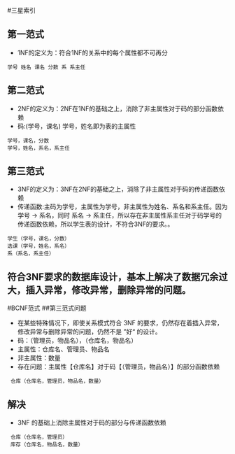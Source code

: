 
#三星索引
## 第一范式
 * 1NF的定义为：符合1NF的关系中的每个属性都不可再分
````
学号 姓名 课名 分数 系 系主任
````
## 第二范式
 * 2NF的定义为：2NF在1NF的基础之上，消除了非主属性对于码的部分函数依赖
 * 码:(学号，课名) 学号，姓名即为表的主属性
````
学号，课名，分数
学号，姓名，系名，系主任
````
## 第三范式
 * 3NF的定义为：3NF在2NF的基础之上，消除了非主属性对于码的传递函数依赖
 * 传递函数:主码为学号，主属性为学号，非主属性为姓名、系名和系主任。因为 学号 → 系名，同时 系名 → 系主任，所以存在非主属性系主任对于码学号的传递函数依赖，所以学生表的设计，不符合3NF的要求。。
````
学生（学号，课名，分数）
选课（学号，姓名，系名）
系（系名，系主任）
````
## 符合3NF要求的数据库设计，基本上解决了数据冗余过大，插入异常，修改异常，删除异常的问题。
#BCNF范式
##第三范式问题
 * 在某些特殊情况下，即使关系模式符合 3NF 的要求，仍然存在着插入异常，修改异常与删除异常的问题，仍然不是 ”好“ 的设计。
 * 码：（管理员，物品名），（仓库名，物品名）
 * 主属性：仓库名、管理员、物品名
 * 非主属性：数量
 * 存在问题：主属性【仓库名】对于码【（管理员，物品名）】的部分函数依赖
````
 仓库（仓库名，管理员，物品名，数量） 
````
## 解决
 * 3NF 的基础上消除主属性对于码的部分与传递函数依赖
````
 仓库（仓库名，管理员）
 库存（仓库名，物品名，数量）
````

